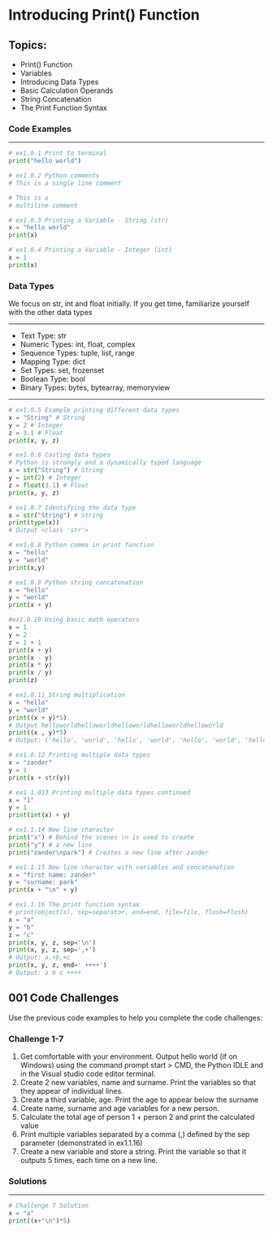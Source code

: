# Introducing Print() Function

## Topics:

* Print() Function
* Variables
* Introducing Data Types
* Basic Calculation Operands
* String Concatenation
* The Print Function Syntax

### Code Examples
---
```python
# ex1.0.1 Print to terminal
print("hello world")
```
```python
# ex1.0.2 Python comments
# This is a single line comment

# This is a 
# multiline comment
```
```python
# ex1.0.3 Printing a Variable - String (str)
x = "hello world"
print(x)
```
```python
# ex1.0.4 Printing a Variable - Integer (int)
x = 1
print(x)
```
### Data Types

We focus on str, int and float initially. If you get time, familiarize yourself with the other data types

---
* Text Type:	str
* Numeric Types:	int, float, complex
* Sequence Types:	tuple, list, range
* Mapping Type:	dict
* Set Types:	set, frozenset
* Boolean Type:	bool
* Binary Types:	bytes, bytearray, memoryview
---

```python
# ex1.0.5 Example printing different data types
x = "String" # String
y = 2 # Integer
z = 3.1 # Float
print(x, y, z)
```
```Python
# ex1.0.6 Casting data types
# Python is strongly and a dynamically typed language
x = str("String") # String
y = int(2) # Integer
z = float(3.1) # Float
print(x, y, z)
```
```Python
# ex1.0.7 Identifying the data type
x = str("String") # String
print(type(x))
# Output <class 'str'>
```
```python
# ex1.0.8 Python comma in print function
x = "hello"
y = "world"
print(x,y)
```
```python
# ex1.0.9 Python string concatenation
x = "hello"
y = "world"
print(x + y)
```
```python
#ex1.0.10 Using basic math operators
x = 1
y = 2
z = 1 + 1
print(x + y)
print(x - y)
print(x * y)
print(x / y)
print(z)
```
```python
# ex1.0.11 String multiplication
x = "hello"
y = "world"
print((x + y)*5)
# Output helloworldhelloworldhelloworldhelloworldhelloworld
print((x , y)*5)
# Output: ('hello', 'world', 'hello', 'world', 'hello', 'world', 'hello', 'world', 'hello', 'world')
```
```python
# ex1.0.12 Printing multiple data types
x = "zander"
y = 1
print(x + str(y))
```
```python
# ex1.1.013 Printing multiple data types continued
x = "1"
y = 1
print(int(x) + y)
```
```python
# ex1.1.14 New line character
print("x") # Behind the scenes \n is used to create
print("y") # a new line
print("zander\npark") # Creates a new line after zander
```
```python
# ex1.1.15 New line character with variables and concatenation
x = "first name: zander"
y = "surname: park"
print(x + "\n" + y)
```
```python
# ex1.1.16 The print function syntax
# print(object(s), sep=separator, end=end, file=file, flush=flush)
x = "a"
y = "b"
z = "c"
print(x, y, z, sep='\n')
print(x, y, z, sep=',+')
# Output: a,+b,+c
print(x, y, z, end=' ++++')
# Output: a b c ++++
```

## 001 Code Challenges

Use the previous code examples to help you complete the code challenges:
### **Challenge 1-7**
1. Get comfortable with your environment. Output hello world (if on Windows) using the command prompt start > CMD, the Python IDLE and in the Visual studio code editor terminal.
2. Create 2 new variables, name and surname. Print the variables so that they appear of individual lines.
3. Create a third variable, age. Print the age to appear below the surname
4. Create name, surname and age variables for a new person.
5. Calculate the total age of person 1 + person 2 and print the calculated value
6. Print multiple variables separated by a comma (,) defined by the sep parameter (demonstrated in ex1.1.16)
7. Create a new variable and store a string. Print the variable so that it outputs 5 times, each time on a new line. 

### Solutions
---
```python
# Challenge 7 Solution
x = "a"
print((x+"\n")*5)
```